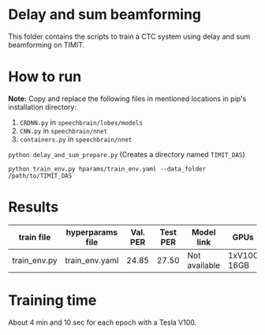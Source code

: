 # Delay and sum beamforming

This folder contains the scripts to train a CTC system using delay and sum beamforming on TIMIT.

# How to run

**Note:** Copy and replace the following files in mentioned locations in pip's installation directory:

1. ``CRDNN.py`` in ``speechbrain/lobes/models``
2. ``CNN.py`` in ``speechbrain/nnet``
3. ``containers.py`` in ``speechbrain/nnet``

``python delay_and_sum_prepare.py`` (Creates a directory named ``TIMIT_DAS``)

``python train_env.py hparams/train_env.yaml --data_folder /path/to/TIMIT_DAS``

# Results

| train file   | hyperparams file | Val. PER | Test PER | Model link    | GPUs        |
| ------------ | ---------------- | -------- | -------- | ------------- | ----------- |
| train_env.py | train_env.yaml   | 24.85    | 27.50    | Not available | 1xV100 16GB |

# Training time

About 4 min and 10 sec for each epoch with a Tesla V100.